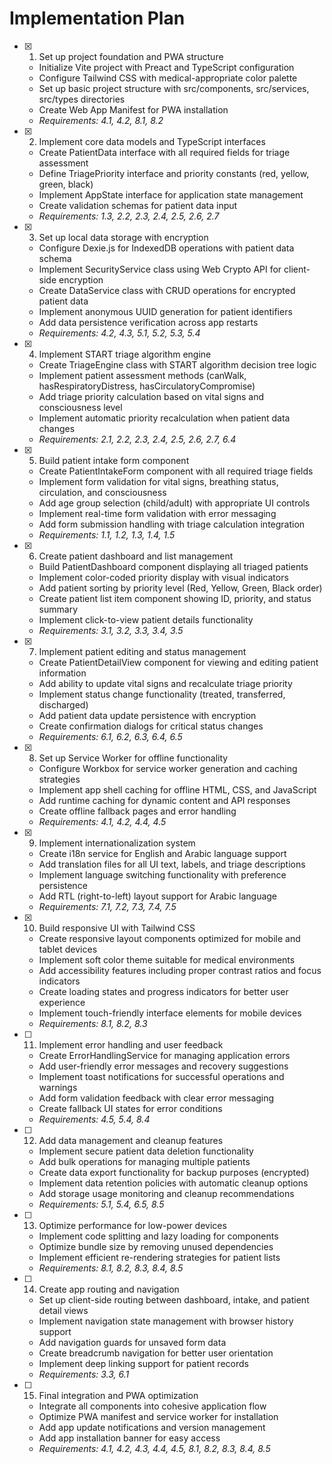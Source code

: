 # Implementation Plan

- [x] 1. Set up project foundation and PWA structure
  - Initialize Vite project with Preact and TypeScript configuration
  - Configure Tailwind CSS with medical-appropriate color palette
  - Set up basic project structure with src/components, src/services, src/types directories
  - Create Web App Manifest for PWA installation
  - _Requirements: 4.1, 4.2, 8.1, 8.2_

- [x] 2. Implement core data models and TypeScript interfaces
  - Create PatientData interface with all required fields for triage assessment
  - Define TriagePriority interface and priority constants (red, yellow, green, black)
  - Implement AppState interface for application state management
  - Create validation schemas for patient data input
  - _Requirements: 1.3, 2.2, 2.3, 2.4, 2.5, 2.6, 2.7_

- [x] 3. Set up local data storage with encryption
  - Configure Dexie.js for IndexedDB operations with patient data schema
  - Implement SecurityService class using Web Crypto API for client-side encryption
  - Create DataService class with CRUD operations for encrypted patient data
  - Implement anonymous UUID generation for patient identifiers
  - Add data persistence verification across app restarts
  - _Requirements: 4.2, 4.3, 5.1, 5.2, 5.3, 5.4_

- [x] 4. Implement START triage algorithm engine
  - Create TriageEngine class with START algorithm decision tree logic
  - Implement patient assessment methods (canWalk, hasRespiratoryDistress, hasCirculatoryCompromise)
  - Add triage priority calculation based on vital signs and consciousness level
  - Implement automatic priority recalculation when patient data changes
  - _Requirements: 2.1, 2.2, 2.3, 2.4, 2.5, 2.6, 2.7, 6.4_

- [x] 5. Build patient intake form component
  - Create PatientIntakeForm component with all required triage fields
  - Implement form validation for vital signs, breathing status, circulation, and consciousness
  - Add age group selection (child/adult) with appropriate UI controls
  - Implement real-time form validation with error messaging
  - Add form submission handling with triage calculation integration
  - _Requirements: 1.1, 1.2, 1.3, 1.4, 1.5_

- [x] 6. Create patient dashboard and list management
  - Build PatientDashboard component displaying all triaged patients
  - Implement color-coded priority display with visual indicators
  - Add patient sorting by priority level (Red, Yellow, Green, Black order)
  - Create patient list item component showing ID, priority, and status summary
  - Implement click-to-view patient details functionality
  - _Requirements: 3.1, 3.2, 3.3, 3.4, 3.5_

- [x] 7. Implement patient editing and status management
  - Create PatientDetailView component for viewing and editing patient information
  - Add ability to update vital signs and recalculate triage priority
  - Implement status change functionality (treated, transferred, discharged)
  - Add patient data update persistence with encryption
  - Create confirmation dialogs for critical status changes
  - _Requirements: 6.1, 6.2, 6.3, 6.4, 6.5_

- [x] 8. Set up Service Worker for offline functionality
  - Configure Workbox for service worker generation and caching strategies
  - Implement app shell caching for offline HTML, CSS, and JavaScript
  - Add runtime caching for dynamic content and API responses
  - Create offline fallback pages and error handling
  - _Requirements: 4.1, 4.2, 4.4, 4.5_

- [x] 9. Implement internationalization system
  - Create i18n service for English and Arabic language support
  - Add translation files for all UI text, labels, and triage descriptions
  - Implement language switching functionality with preference persistence
  - Add RTL (right-to-left) layout support for Arabic language
  - _Requirements: 7.1, 7.2, 7.3, 7.4, 7.5_

- [x] 10. Build responsive UI with Tailwind CSS
  - Create responsive layout components optimized for mobile and tablet devices
  - Implement soft color theme suitable for medical environments
  - Add accessibility features including proper contrast ratios and focus indicators
  - Create loading states and progress indicators for better user experience
  - Implement touch-friendly interface elements for mobile devices
  - _Requirements: 8.1, 8.2, 8.3_

- [ ] 11. Implement error handling and user feedback
  - Create ErrorHandlingService for managing application errors
  - Add user-friendly error messages and recovery suggestions
  - Implement toast notifications for successful operations and warnings
  - Add form validation feedback with clear error messaging
  - Create fallback UI states for error conditions
  - _Requirements: 4.5, 5.4, 8.4_

- [ ] 12. Add data management and cleanup features
  - Implement secure patient data deletion functionality
  - Add bulk operations for managing multiple patients
  - Create data export functionality for backup purposes (encrypted)
  - Implement data retention policies with automatic cleanup options
  - Add storage usage monitoring and cleanup recommendations
  - _Requirements: 5.1, 5.4, 6.5, 8.5_

- [ ] 13. Optimize performance for low-power devices
  - Implement code splitting and lazy loading for components
  - Optimize bundle size by removing unused dependencies
  - Implement efficient re-rendering strategies for patient lists
  - _Requirements: 8.1, 8.2, 8.3, 8.4, 8.5_

- [ ] 14. Create app routing and navigation
  - Set up client-side routing between dashboard, intake, and patient detail views
  - Implement navigation state management with browser history support
  - Add navigation guards for unsaved form data
  - Create breadcrumb navigation for better user orientation
  - Implement deep linking support for patient records
  - _Requirements: 3.3, 6.1_

- [ ] 15. Final integration and PWA optimization
  - Integrate all components into cohesive application flow
  - Optimize PWA manifest and service worker for installation
  - Add app update notifications and version management
  - Add app installation banner for easy access
  - _Requirements: 4.1, 4.2, 4.3, 4.4, 4.5, 8.1, 8.2, 8.3, 8.4, 8.5_